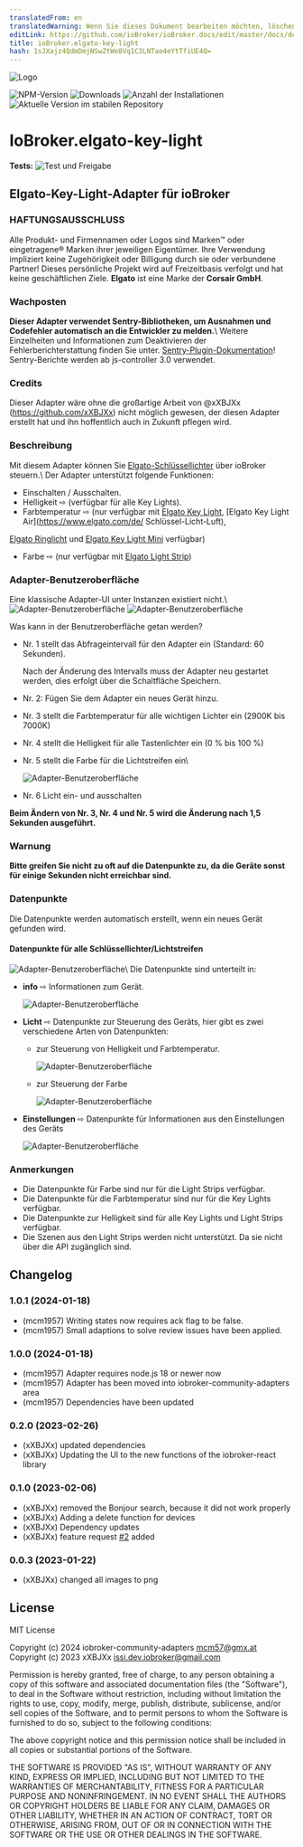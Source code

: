 ```yaml
---
translatedFrom: en
translatedWarning: Wenn Sie dieses Dokument bearbeiten möchten, löschen Sie bitte das Feld "translationsFrom". Andernfalls wird dieses Dokument automatisch erneut übersetzt
editLink: https://github.com/ioBroker/ioBroker.docs/edit/master/docs/de/adapterref/iobroker.elgato-key-light/README.md
title: ioBroker.elgato-key-light
hash: 1sJXajz4QdmDmjNSwZtWe8Vq1C3LNTao4eYtTfiUE4Q=
---
```

![Logo](../../../en/adapterref/iobroker.elgato-key-light/admin/elgato-key-light.png)

![NPM-Version](https://img.shields.io/npm/v/iobroker.elgato-key-light.svg)
![Downloads](https://img.shields.io/npm/dm/iobroker.elgato-key-light.svg)
![Anzahl der Installationen](https://iobroker.live/badges/elgato-key-light-installed.svg)
![Aktuelle Version im stabilen Repository](https://iobroker.live/badges/elgato-key-light-stable.svg)

# IoBroker.elgato-key-light
**Tests:** ![Test und Freigabe](https://github.com/xXBJXx/ioBroker.elgato-key-light/workflows/Test%20and%20Release/badge.svg)

## Elgato-Key-Light-Adapter für ioBroker
### HAFTUNGSAUSSCHLUSS
Alle Produkt- und Firmennamen oder Logos sind Marken™ oder eingetragene® Marken ihrer jeweiligen Eigentümer. Ihre Verwendung impliziert keine Zugehörigkeit oder Billigung durch sie oder verbundene Partner! Dieses persönliche Projekt wird auf Freizeitbasis verfolgt und hat keine geschäftlichen Ziele. **Elgato** ist eine Marke der **Corsair GmbH**.

### Wachposten
**Dieser Adapter verwendet Sentry-Bibliotheken, um Ausnahmen und Codefehler automatisch an die Entwickler zu melden.**\ Weitere Einzelheiten und Informationen zum Deaktivieren der Fehlerberichterstattung finden Sie unter.
[Sentry-Plugin-Dokumentation](https://github.com/ioBroker/plugin-sentry#plugin-sentry)! Sentry-Berichte werden ab js-controller 3.0 verwendet.

### Credits
Dieser Adapter wäre ohne die großartige Arbeit von @xXBJXx (https://github.com/xXBJXx) nicht möglich gewesen, der diesen Adapter erstellt hat und ihn hoffentlich auch in Zukunft pflegen wird.

### Beschreibung
Mit diesem Adapter können Sie [Elgato-Schlüssellichter](https://www.elgato.com/de/key-light) über ioBroker steuern.\ Der Adapter unterstützt folgende Funktionen:

* Einschalten / Ausschalten.
* Helligkeit ⇨ (verfügbar für alle Key Lights).
* Farbtemperatur ⇨ (nur verfügbar mit [Elgato Key Light](https://www.elgato.com/de/key-light), [Elgato Key Light Air](https://www.elgato.com/de/ Schlüssel-Licht-Luft),

[Elgato Ringlicht](https://www.elgato.com/de/ring-light) und [Elgato Key Light Mini](https://www.elgato.com/de/key-light-mini) verfügbar)

* Farbe ⇨ (nur verfügbar mit [Elgato Light Strip](https://www.elgato.com/de/light-strip))

### Adapter-Benutzeroberfläche
Eine klassische Adapter-UI unter Instanzen existiert nicht.\ ![Adapter-Benutzeroberfläche](admin/media/instances.png) ![Adapter-Benutzeroberfläche](../../../en/adapterref/iobroker.elgato-key-light/admin/media/elgato-key-light_UI.png)

Was kann in der Benutzeroberfläche getan werden?

* Nr. 1 stellt das Abfrageintervall für den Adapter ein (Standard: 60 Sekunden).

  Nach der Änderung des Intervalls muss der Adapter neu gestartet werden, dies erfolgt über die Schaltfläche Speichern.

* Nr. 2: Fügen Sie dem Adapter ein neues Gerät hinzu.
* Nr. 3 stellt die Farbtemperatur für alle wichtigen Lichter ein (2900K bis 7000K)
* Nr. 4 stellt die Helligkeit für alle Tastenlichter ein (0 % bis 100 %)
* Nr. 5 stellt die Farbe für die Lichtstreifen ein\

  ![Adapter-Benutzeroberfläche](../../../en/adapterref/iobroker.elgato-key-light/admin/media/ColorPicker.png)

* Nr. 6 Licht ein- und ausschalten

**Beim Ändern von Nr. 3, Nr. 4 und Nr. 5 wird die Änderung nach 1,5 Sekunden ausgeführt.**

### Warnung
**Bitte greifen Sie nicht zu oft auf die Datenpunkte zu, da die Geräte sonst für einige Sekunden nicht erreichbar sind.**

### Datenpunkte
Die Datenpunkte werden automatisch erstellt, wenn ein neues Gerät gefunden wird.

#### Datenpunkte für alle Schlüssellichter/Lichtstreifen
![Adapter-Benutzeroberfläche](../../../en/adapterref/iobroker.elgato-key-light/admin/media/ObjectsMain.png)\ Die Datenpunkte sind unterteilt in:

* **info** ⇨ Informationen zum Gerät\.

  ![Adapter-Benutzeroberfläche](../../../en/adapterref/iobroker.elgato-key-light/admin/media/objects_Info.png)

* **Licht** ⇨ Datenpunkte zur Steuerung des Geräts, hier gibt es zwei verschiedene Arten von Datenpunkten:
  * zur Steuerung von Helligkeit und Farbtemperatur.

    ![Adapter-Benutzeroberfläche](../../../en/adapterref/iobroker.elgato-key-light/admin/media/objects_light_colorTemp.png)

  * zur Steuerung der Farbe

    ![Adapter-Benutzeroberfläche](../../../en/adapterref/iobroker.elgato-key-light/admin/media/objects_light_color.png)

* **Einstellungen** ⇨ Datenpunkte für Informationen aus den Einstellungen des Geräts

  ![Adapter-Benutzeroberfläche](../../../en/adapterref/iobroker.elgato-key-light/admin/media/objects_settings.png)

### Anmerkungen
* Die Datenpunkte für Farbe sind nur für die Light Strips verfügbar.
* Die Datenpunkte für die Farbtemperatur sind nur für die Key Lights verfügbar.
* Die Datenpunkte zur Helligkeit sind für alle Key Lights und Light Strips verfügbar.
* Die Szenen aus den Light Strips werden nicht unterstützt. Da sie nicht über die API zugänglich sind.

## Changelog
<!--
    Placeholder for the next version (at the beginning of the line):
    ### **WORK IN PROGRESS**
-->
### 1.0.1 (2024-01-18)
* (mcm1957) Writing states now requires ack flag to be false.
* (mcm1957) Small adaptions to solve review issues have been applied.

### 1.0.0 (2024-01-18)
* (mcm1957) Adapter requires node.js 18 or newer now
* (mcm1957) Adapter has been moved into iobroker-community-adapters area
* (mcm1957) Dependencies have been updated

### 0.2.0 (2023-02-26)
* (xXBJXx) updated dependencies
* (xXBJXx) Updating the UI to the new functions of the iobroker-react library

### 0.1.0 (2023-02-06)
* (xXBJXx) removed the Bonjour search, because it did not work properly
* (xXBJXx) Adding a delete function for devices
* (xXBJXx) Dependency updates
* (xXBJXx) feature request [#2](https://github.com/xXBJXx/ioBroker.elgato-key-light/issues/2) added

### 0.0.3 (2023-01-22)
* (xXBJXx) changed all images to png

## License
MIT License

Copyright (c) 2024 iobroker-community-adapters <mcm57@gmx.at>
Copyright (c) 2023 xXBJXx <issi.dev.iobroker@gmail.com>

Permission is hereby granted, free of charge, to any person obtaining a copy
of this software and associated documentation files (the "Software"), to deal
in the Software without restriction, including without limitation the rights
to use, copy, modify, merge, publish, distribute, sublicense, and/or sell
copies of the Software, and to permit persons to whom the Software is
furnished to do so, subject to the following conditions:

The above copyright notice and this permission notice shall be included in all
copies or substantial portions of the Software.

THE SOFTWARE IS PROVIDED "AS IS", WITHOUT WARRANTY OF ANY KIND, EXPRESS OR
IMPLIED, INCLUDING BUT NOT LIMITED TO THE WARRANTIES OF MERCHANTABILITY,
FITNESS FOR A PARTICULAR PURPOSE AND NONINFRINGEMENT. IN NO EVENT SHALL THE
AUTHORS OR COPYRIGHT HOLDERS BE LIABLE FOR ANY CLAIM, DAMAGES OR OTHER
LIABILITY, WHETHER IN AN ACTION OF CONTRACT, TORT OR OTHERWISE, ARISING FROM,
OUT OF OR IN CONNECTION WITH THE SOFTWARE OR THE USE OR OTHER DEALINGS IN THE
SOFTWARE.
